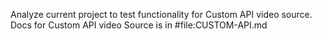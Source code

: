 Analyze current project to test functionality for Custom API video source. Docs for Custom API video Source is in #file:CUSTOM-API.md